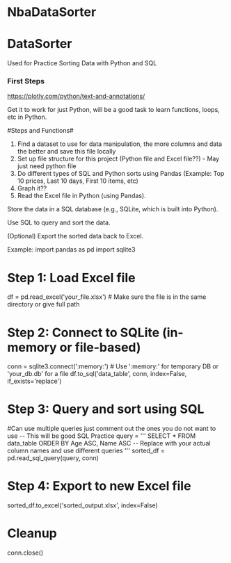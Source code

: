 # NbaDataSorter

# DataSorter
Used for Practice Sorting Data with Python and SQL

### First Steps ###

https://plotly.com/python/text-and-annotations/

Get it to work for just Python, will be a good task to learn functions, loops, etc in Python. 

#Steps and Functions#

1. Find a dataset to use for data manipulation, the more columns and data the better and save this file locally
2. Set up file structure for this project (Python file and Excel file??) - May just need python file
3. Do different types of SQL and Python sorts using Pandas (Example: Top 10 prices, Last 10 days, First 10 items, etc)
4. Graph it??
5. Read the Excel file in Python (using Pandas).

Store the data in a SQL database (e.g., SQLite, which is built into Python).

Use SQL to query and sort the data.

(Optional) Export the sorted data back to Excel.


Example: import pandas as pd
import sqlite3

# Step 1: Load Excel file
df = pd.read_excel('your_file.xlsx')  # Make sure the file is in the same directory or give full path

# Step 2: Connect to SQLite (in-memory or file-based)
conn = sqlite3.connect(':memory:')  # Use ':memory:' for temporary DB or 'your_db.db' for a file
df.to_sql('data_table', conn, index=False, if_exists='replace')

# Step 3: Query and sort using SQL

#Can use multiple queries just comment out the ones you do not want to use -- This will be good SQL Practice
query = '''
SELECT * FROM data_table
ORDER BY Age ASC, Name ASC  -- Replace with your actual column names and use different queries
'''
sorted_df = pd.read_sql_query(query, conn)

# Step 4: Export to new Excel file
sorted_df.to_excel('sorted_output.xlsx', index=False)

# Cleanup
conn.close()